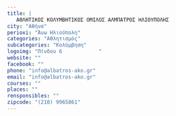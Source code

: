 ```yaml
---
title: |
   ΑΘΛΗΤΙΚΟΣ ΚΟΛΥΜΒΗΤΙΚΟΣ ΟΜΙΛΟΣ ΑΛΜΠΑΤΡΟΣ ΗΛΙΟΥΠΟΛΗΣ
city: "Αθήνα"
perioxi: "Άνω Ηλιούπολη"
categories: "Αθλητισμός"
subcategories: "Κολύμβηση"
logoimg: "Πίνδου 6            "
website: ""
facebook: ""
phone: "info@albatros-ako.gr"
email: "info@albatros-ako.gr"
courses: ""
places: ""
rensponsibles: ""
zipcode: "(210) 9965861"
---
```




